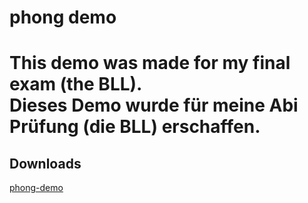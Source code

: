 # phong demo

This demo was made for my final exam (the BLL).  
Dieses Demo wurde für meine Abi Prüfung (die BLL) erschaffen.
====

## Downloads
[phong-demo](https://gitlab.com/pi_pi3/phong-demo)
